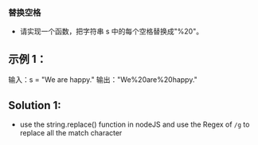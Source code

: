 ### 替换空格
- 请实现一个函数，把字符串 s 中的每个空格替换成"%20"。

## 示例 1：
输入：s = "We are happy."
输出："We%20are%20happy."

## Solution 1:
- use the string.replace() function in nodeJS and use the Regex of `/g` to replace all the match character
